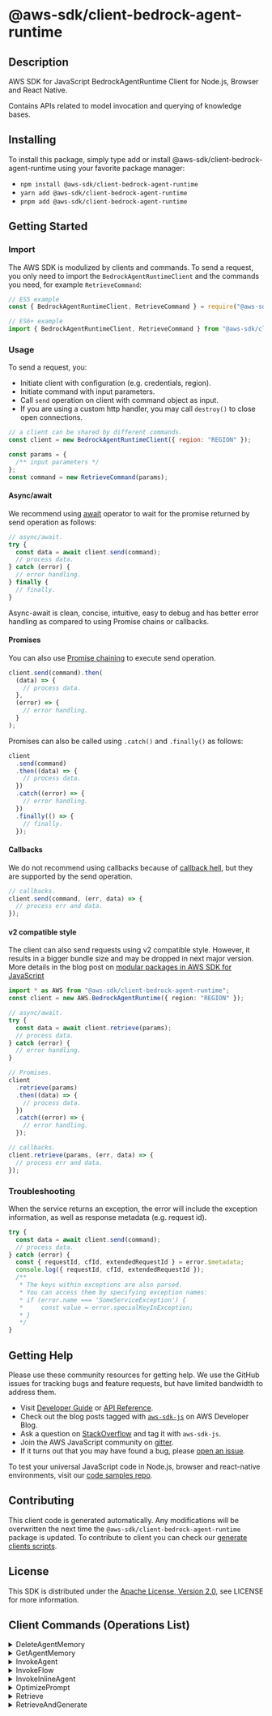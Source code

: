 <!-- generated file, do not edit directly -->

# @aws-sdk/client-bedrock-agent-runtime

## Description

AWS SDK for JavaScript BedrockAgentRuntime Client for Node.js, Browser and React Native.

<p>Contains APIs related to model invocation and querying of knowledge bases.</p>

## Installing

To install this package, simply type add or install @aws-sdk/client-bedrock-agent-runtime
using your favorite package manager:

- `npm install @aws-sdk/client-bedrock-agent-runtime`
- `yarn add @aws-sdk/client-bedrock-agent-runtime`
- `pnpm add @aws-sdk/client-bedrock-agent-runtime`

## Getting Started

### Import

The AWS SDK is modulized by clients and commands.
To send a request, you only need to import the `BedrockAgentRuntimeClient` and
the commands you need, for example `RetrieveCommand`:

```js
// ES5 example
const { BedrockAgentRuntimeClient, RetrieveCommand } = require("@aws-sdk/client-bedrock-agent-runtime");
```

```ts
// ES6+ example
import { BedrockAgentRuntimeClient, RetrieveCommand } from "@aws-sdk/client-bedrock-agent-runtime";
```

### Usage

To send a request, you:

- Initiate client with configuration (e.g. credentials, region).
- Initiate command with input parameters.
- Call `send` operation on client with command object as input.
- If you are using a custom http handler, you may call `destroy()` to close open connections.

```js
// a client can be shared by different commands.
const client = new BedrockAgentRuntimeClient({ region: "REGION" });

const params = {
  /** input parameters */
};
const command = new RetrieveCommand(params);
```

#### Async/await

We recommend using [await](https://developer.mozilla.org/en-US/docs/Web/JavaScript/Reference/Operators/await)
operator to wait for the promise returned by send operation as follows:

```js
// async/await.
try {
  const data = await client.send(command);
  // process data.
} catch (error) {
  // error handling.
} finally {
  // finally.
}
```

Async-await is clean, concise, intuitive, easy to debug and has better error handling
as compared to using Promise chains or callbacks.

#### Promises

You can also use [Promise chaining](https://developer.mozilla.org/en-US/docs/Web/JavaScript/Guide/Using_promises#chaining)
to execute send operation.

```js
client.send(command).then(
  (data) => {
    // process data.
  },
  (error) => {
    // error handling.
  }
);
```

Promises can also be called using `.catch()` and `.finally()` as follows:

```js
client
  .send(command)
  .then((data) => {
    // process data.
  })
  .catch((error) => {
    // error handling.
  })
  .finally(() => {
    // finally.
  });
```

#### Callbacks

We do not recommend using callbacks because of [callback hell](http://callbackhell.com/),
but they are supported by the send operation.

```js
// callbacks.
client.send(command, (err, data) => {
  // process err and data.
});
```

#### v2 compatible style

The client can also send requests using v2 compatible style.
However, it results in a bigger bundle size and may be dropped in next major version. More details in the blog post
on [modular packages in AWS SDK for JavaScript](https://aws.amazon.com/blogs/developer/modular-packages-in-aws-sdk-for-javascript/)

```ts
import * as AWS from "@aws-sdk/client-bedrock-agent-runtime";
const client = new AWS.BedrockAgentRuntime({ region: "REGION" });

// async/await.
try {
  const data = await client.retrieve(params);
  // process data.
} catch (error) {
  // error handling.
}

// Promises.
client
  .retrieve(params)
  .then((data) => {
    // process data.
  })
  .catch((error) => {
    // error handling.
  });

// callbacks.
client.retrieve(params, (err, data) => {
  // process err and data.
});
```

### Troubleshooting

When the service returns an exception, the error will include the exception information,
as well as response metadata (e.g. request id).

```js
try {
  const data = await client.send(command);
  // process data.
} catch (error) {
  const { requestId, cfId, extendedRequestId } = error.$metadata;
  console.log({ requestId, cfId, extendedRequestId });
  /**
   * The keys within exceptions are also parsed.
   * You can access them by specifying exception names:
   * if (error.name === 'SomeServiceException') {
   *     const value = error.specialKeyInException;
   * }
   */
}
```

## Getting Help

Please use these community resources for getting help.
We use the GitHub issues for tracking bugs and feature requests, but have limited bandwidth to address them.

- Visit [Developer Guide](https://docs.aws.amazon.com/sdk-for-javascript/v3/developer-guide/welcome.html)
  or [API Reference](https://docs.aws.amazon.com/AWSJavaScriptSDK/v3/latest/index.html).
- Check out the blog posts tagged with [`aws-sdk-js`](https://aws.amazon.com/blogs/developer/tag/aws-sdk-js/)
  on AWS Developer Blog.
- Ask a question on [StackOverflow](https://stackoverflow.com/questions/tagged/aws-sdk-js) and tag it with `aws-sdk-js`.
- Join the AWS JavaScript community on [gitter](https://gitter.im/aws/aws-sdk-js-v3).
- If it turns out that you may have found a bug, please [open an issue](https://github.com/aws/aws-sdk-js-v3/issues/new/choose).

To test your universal JavaScript code in Node.js, browser and react-native environments,
visit our [code samples repo](https://github.com/aws-samples/aws-sdk-js-tests).

## Contributing

This client code is generated automatically. Any modifications will be overwritten the next time the `@aws-sdk/client-bedrock-agent-runtime` package is updated.
To contribute to client you can check our [generate clients scripts](https://github.com/aws/aws-sdk-js-v3/tree/main/scripts/generate-clients).

## License

This SDK is distributed under the
[Apache License, Version 2.0](http://www.apache.org/licenses/LICENSE-2.0),
see LICENSE for more information.

## Client Commands (Operations List)

<details>
<summary>
DeleteAgentMemory
</summary>

[Command API Reference](https://docs.aws.amazon.com/AWSJavaScriptSDK/v3/latest/client/bedrock-agent-runtime/command/DeleteAgentMemoryCommand/) / [Input](https://docs.aws.amazon.com/AWSJavaScriptSDK/v3/latest/Package/-aws-sdk-client-bedrock-agent-runtime/Interface/DeleteAgentMemoryCommandInput/) / [Output](https://docs.aws.amazon.com/AWSJavaScriptSDK/v3/latest/Package/-aws-sdk-client-bedrock-agent-runtime/Interface/DeleteAgentMemoryCommandOutput/)

</details>
<details>
<summary>
GetAgentMemory
</summary>

[Command API Reference](https://docs.aws.amazon.com/AWSJavaScriptSDK/v3/latest/client/bedrock-agent-runtime/command/GetAgentMemoryCommand/) / [Input](https://docs.aws.amazon.com/AWSJavaScriptSDK/v3/latest/Package/-aws-sdk-client-bedrock-agent-runtime/Interface/GetAgentMemoryCommandInput/) / [Output](https://docs.aws.amazon.com/AWSJavaScriptSDK/v3/latest/Package/-aws-sdk-client-bedrock-agent-runtime/Interface/GetAgentMemoryCommandOutput/)

</details>
<details>
<summary>
InvokeAgent
</summary>

[Command API Reference](https://docs.aws.amazon.com/AWSJavaScriptSDK/v3/latest/client/bedrock-agent-runtime/command/InvokeAgentCommand/) / [Input](https://docs.aws.amazon.com/AWSJavaScriptSDK/v3/latest/Package/-aws-sdk-client-bedrock-agent-runtime/Interface/InvokeAgentCommandInput/) / [Output](https://docs.aws.amazon.com/AWSJavaScriptSDK/v3/latest/Package/-aws-sdk-client-bedrock-agent-runtime/Interface/InvokeAgentCommandOutput/)

</details>
<details>
<summary>
InvokeFlow
</summary>

[Command API Reference](https://docs.aws.amazon.com/AWSJavaScriptSDK/v3/latest/client/bedrock-agent-runtime/command/InvokeFlowCommand/) / [Input](https://docs.aws.amazon.com/AWSJavaScriptSDK/v3/latest/Package/-aws-sdk-client-bedrock-agent-runtime/Interface/InvokeFlowCommandInput/) / [Output](https://docs.aws.amazon.com/AWSJavaScriptSDK/v3/latest/Package/-aws-sdk-client-bedrock-agent-runtime/Interface/InvokeFlowCommandOutput/)

</details>
<details>
<summary>
InvokeInlineAgent
</summary>

[Command API Reference](https://docs.aws.amazon.com/AWSJavaScriptSDK/v3/latest/client/bedrock-agent-runtime/command/InvokeInlineAgentCommand/) / [Input](https://docs.aws.amazon.com/AWSJavaScriptSDK/v3/latest/Package/-aws-sdk-client-bedrock-agent-runtime/Interface/InvokeInlineAgentCommandInput/) / [Output](https://docs.aws.amazon.com/AWSJavaScriptSDK/v3/latest/Package/-aws-sdk-client-bedrock-agent-runtime/Interface/InvokeInlineAgentCommandOutput/)

</details>
<details>
<summary>
OptimizePrompt
</summary>

[Command API Reference](https://docs.aws.amazon.com/AWSJavaScriptSDK/v3/latest/client/bedrock-agent-runtime/command/OptimizePromptCommand/) / [Input](https://docs.aws.amazon.com/AWSJavaScriptSDK/v3/latest/Package/-aws-sdk-client-bedrock-agent-runtime/Interface/OptimizePromptCommandInput/) / [Output](https://docs.aws.amazon.com/AWSJavaScriptSDK/v3/latest/Package/-aws-sdk-client-bedrock-agent-runtime/Interface/OptimizePromptCommandOutput/)

</details>
<details>
<summary>
Retrieve
</summary>

[Command API Reference](https://docs.aws.amazon.com/AWSJavaScriptSDK/v3/latest/client/bedrock-agent-runtime/command/RetrieveCommand/) / [Input](https://docs.aws.amazon.com/AWSJavaScriptSDK/v3/latest/Package/-aws-sdk-client-bedrock-agent-runtime/Interface/RetrieveCommandInput/) / [Output](https://docs.aws.amazon.com/AWSJavaScriptSDK/v3/latest/Package/-aws-sdk-client-bedrock-agent-runtime/Interface/RetrieveCommandOutput/)

</details>
<details>
<summary>
RetrieveAndGenerate
</summary>

[Command API Reference](https://docs.aws.amazon.com/AWSJavaScriptSDK/v3/latest/client/bedrock-agent-runtime/command/RetrieveAndGenerateCommand/) / [Input](https://docs.aws.amazon.com/AWSJavaScriptSDK/v3/latest/Package/-aws-sdk-client-bedrock-agent-runtime/Interface/RetrieveAndGenerateCommandInput/) / [Output](https://docs.aws.amazon.com/AWSJavaScriptSDK/v3/latest/Package/-aws-sdk-client-bedrock-agent-runtime/Interface/RetrieveAndGenerateCommandOutput/)

</details>
